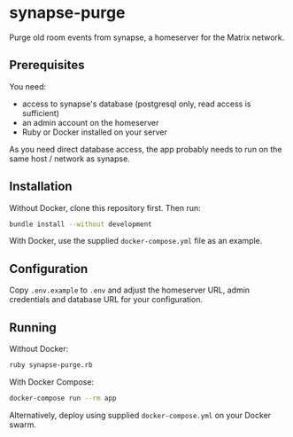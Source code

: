 # synapse-purge

Purge old room events from synapse, a homeserver for the Matrix network.

## Prerequisites

You need:

* access to synapse's database (postgresql only, read access is sufficient)
* an admin account on the homeserver
* Ruby or Docker installed on your server

As you need direct database access, the app probably needs to run on the same host / network as synapse.

## Installation

Without Docker, clone this repository first. Then run:

```bash
bundle install --without development
```

With Docker, use the supplied `docker-compose.yml` file as an example.

## Configuration

Copy `.env.example` to `.env` and adjust the homeserver URL, admin credentials and database URL for your configuration.

## Running

Without Docker:

```bash
ruby synapse-purge.rb
```

With Docker Compose:

```bash
docker-compose run --rm app
```

Alternatively, deploy using supplied `docker-compose.yml` on your Docker swarm.
